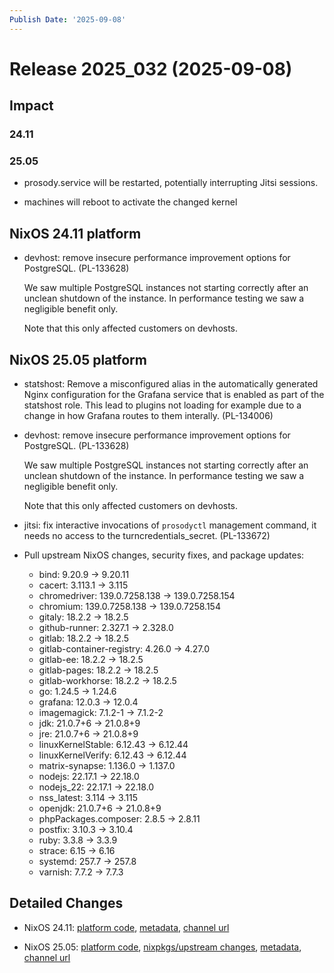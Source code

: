 ```yaml
---
Publish Date: '2025-09-08'
---
```



# Release 2025_032 (2025-09-08)

## Impact

### 24.11

### 25.05

- prosody.service will be restarted, potentially interrupting Jitsi sessions.

- machines will reboot to activate the changed kernel


## NixOS 24.11 platform

- devhost: remove insecure performance improvement options for PostgreSQL. (PL-133628)

  We saw multiple PostgreSQL instances not starting correctly after an unclean shutdown of
  the instance. In performance testing we saw a negligible benefit only.

  Note that this only affected customers on devhosts.


## NixOS 25.05 platform

- statshost: Remove a misconfigured alias in the automatically generated Nginx configuration for the Grafana service that is enabled as part of the statshost role.
  This lead to plugins not loading for example due to a change in how Grafana routes to them interally. (PL-134006)

- devhost: remove insecure performance improvement options for PostgreSQL. (PL-133628)

  We saw multiple PostgreSQL instances not starting correctly after an unclean shutdown of
  the instance. In performance testing we saw a negligible benefit only.

  Note that this only affected customers on devhosts.

- jitsi: fix interactive invocations of `prosodyctl` management command, it needs no access to the turncredentials_secret. (PL-133672)

- Pull upstream NixOS changes, security fixes, and package updates:
    - bind: 9.20.9 -> 9.20.11
    - cacert: 3.113.1 -> 3.115
    - chromedriver: 139.0.7258.138 -> 139.0.7258.154
    - chromium: 139.0.7258.138 -> 139.0.7258.154
    - gitaly: 18.2.2 -> 18.2.5
    - github-runner: 2.327.1 -> 2.328.0
    - gitlab: 18.2.2 -> 18.2.5
    - gitlab-container-registry: 4.26.0 -> 4.27.0
    - gitlab-ee: 18.2.2 -> 18.2.5
    - gitlab-pages: 18.2.2 -> 18.2.5
    - gitlab-workhorse: 18.2.2 -> 18.2.5
    - go: 1.24.5 -> 1.24.6
    - grafana: 12.0.3 -> 12.0.4
    - imagemagick: 7.1.2-1 -> 7.1.2-2
    - jdk: 21.0.7+6 -> 21.0.8+9
    - jre: 21.0.7+6 -> 21.0.8+9
    - linuxKernelStable: 6.12.43 -> 6.12.44
    - linuxKernelVerify: 6.12.43 -> 6.12.44
    - matrix-synapse: 1.136.0 -> 1.137.0
    - nodejs: 22.17.1 -> 22.18.0
    - nodejs_22: 22.17.1 -> 22.18.0
    - nss_latest: 3.114 -> 3.115
    - openjdk: 21.0.7+6 -> 21.0.8+9
    - phpPackages.composer: 2.8.5 -> 2.8.11
    - postfix: 3.10.3 -> 3.10.4
    - ruby: 3.3.8 -> 3.3.9
    - strace: 6.15 -> 6.16
    - systemd: 257.7 -> 257.8
    - varnish: 7.7.2 -> 7.7.3


## Detailed Changes

- NixOS 24.11: [platform code](https://github.com/flyingcircusio/fc-nixos/compare/5961378079307f3e2d9bfc827dac4d56ed37af74...24c0cace8e2827f1a5d4e94aa111f40b7f6938b8), [metadata](https://my.flyingcircus.io/releases/metadata/fc-24.11-production/2025_032), [channel url](https://hydra.flyingcircus.io/build/21957208/download/1/nixexprs.tar.xz)

- NixOS 25.05: [platform code](https://github.com/flyingcircusio/fc-nixos/compare/8fd5768ed6074723a264bacfc44b21b979014dfc...cd34ca75cf2ca7e8ec0d687281208f5a62e856c4), [nixpkgs/upstream changes](https://github.com/flyingcircusio/nixpkgs/compare/1b94725f6fd86dedd5963872dd9e20c0b658d9e0...e6dbe6794e06cd2749cafe464c6b2256a748307f), [metadata](https://my.flyingcircus.io/releases/metadata/fc-25.05-production/2025_032), [channel url](https://hydra.flyingcircus.io/build/21895791/download/1/nixexprs.tar.xz)


